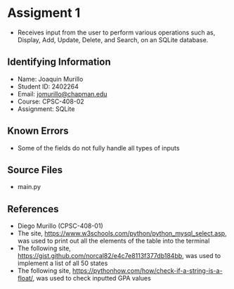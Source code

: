 # Assigment 1
* Receives input from the user to perform various operations such as, Display, Add, Update, Delete, and Search, on an SQLite database.

## Identifying Information

* Name: Joaquin Murillo
* Student ID: 2402264
* Email: jomurillo@chapman.edu
* Course: CPSC-408-02
* Assignment: SQLite

## Known Errors
* Some of the fields do not fully handle all types of inputs

## Source Files  
* main.py

## References
* Diego Murillo (CPSC-408-01)
* The site, https://www.w3schools.com/python/python_mysql_select.asp, was used to print out all the elements of the table into the terminal
* The following site, https://gist.github.com/norcal82/e4c7e8113f377db184bb, was used to implement a list of all 50 states
* The following site, https://pythonhow.com/how/check-if-a-string-is-a-float/, was used to check inputted GPA values
